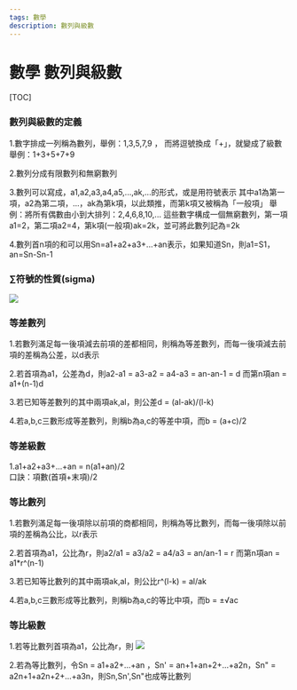 ```yaml
---
tags: 數學
description: 數列與級數
---
```


# 數學 數列與級數
[TOC]
### 數列與級數的定義
1.數字排成一列稱為數列，舉例：1,3,5,7,9 ，
而將逗號換成「+」，就變成了級數 舉例：1+3+5+7+9

2.數列分成有限數列和無窮數列

3.數列可以寫成，a1,a2,a3,a4,a5,...,ak,...的形式，或是用符號<ak>表示
其中a1為第一項，a2為第二項，...，ak為第k項，以此類推，而第k項又被稱為「一般項」
舉例：將所有偶數由小到大排列：2,4,6,8,10,... 這些數字構成一個無窮數列，第一項a1=2，第二項a2=4，第k項(一般項)ak=2k，並可將此數列記為<ak>=2k

4.數列<ak>首n項的和可以用Sn=a1+a2+a3+...+an表示，如果知道Sn，則a1=S1，an=Sn-Sn-1

### ∑符號的性質(sigma)

![](https://i.imgur.com/T21EWwT.png)


### 等差數列
1.若數列<an>滿足每一後項減去前項的差都相同，則稱<an>為等差數列，而每一後項減去前項的差稱為公差，以d表示

2.若首項為a1，公差為d，則a2-a1 = a3-a2 = a4-a3 = an-an-1 = d
而第n項an = a1+(n-1)d

3.若已知等差數列<an>的其中兩項ak,al，則公差d = (al-ak)/(l-k)

4.若a,b,c三數形成等差數列，則稱b為a,c的等差中項，而b = (a+c)/2

### 等差級數
1.a1+a2+a3+...+an = n(a1+an)/2    
口訣：項數(首項+末項)/2

### 等比數列
1.若數列<an>滿足每一後項除以前項的商都相同，則稱<an>為等比數列，而每一後項除以前項的差稱為公比，以r表示

2.若首項為a1，公比為r，則a2/a1 = a3/a2 = a4/a3 = an/an-1 = r
而第n項an = a1*r^(n-1)

3.若已知等比數列<an>的其中兩項ak,al，則公比r^(l-k) = al/ak

4.若a,b,c三數形成等比數列，則稱b為a,c的等比中項，而b = ±√ac

### 等比級數
1.若等比數列<an>首項為a1，公比為r，則
![](https://i.imgur.com/Ab6GFsP.png)

2.若<an>為等比數列，令Sn = a1+a2+...+an ，Sn' = an+1+an+2+...+a2n，Sn" = a2n+1+a2n+2+...+a3n，則Sn,Sn',Sn"也成等比數列